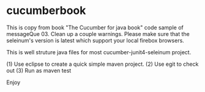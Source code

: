 # cucumberbook
This is copy from book "The Cucumber for java book" code sample of messageQue 03. Clean up a couple warnings.
Please make sure that the seleinum's version is latest which support your local firebox browsers.

This is well struture java files for most cucumber-junit4-seleinum project.

(1) Use eclipse to create a quick simple maven project. 
(2) Use egit to check out
(3) Run as maven test

Enjoy
